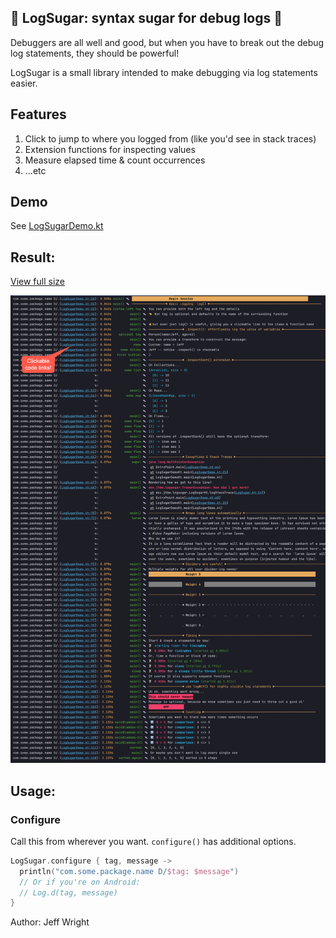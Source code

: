 ## 🍬 LogSugar: syntax sugar for debug logs 🍬

Debuggers are all well and good, but when you have to break out the debug log statements, they should be powerful!

LogSugar is a small library intended to make debugging via log statements easier.

## Features
1. Click to jump to where you logged from (like you'd see in stack traces)
2. Extension functions for inspecting values
3. Measure elapsed time & count occurrences
4. ...etc

## Demo

See [LogSugarDemo.kt](src/main/kotlin/LogSugarDemo.kt)

## Result:
[View full size](img/result.png)

![](img/result.png)

## Usage:

### Configure
Call this from wherever you want. `configure()` has additional options.
```kotlin
LogSugar.configure { tag, message ->
  println("com.some.package.name D/$tag: $message")
  // Or if you're on Android:
  // Log.d(tag, message)
}
```

Author: Jeff Wright
